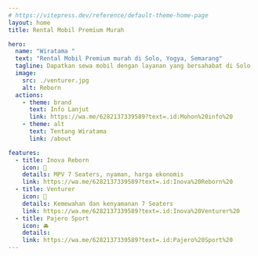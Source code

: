 ```yaml
---
# https://vitepress.dev/reference/default-theme-home-page
layout: home
title: Rental Mobil Premium Murah

hero:
  name: "Wiratama "
  text: "Rental Mobil Premium murah di Solo, Yogya, Semarang"
  tagline: Dapatkan sewa mobil dengan layanan yang bersahabat di Solo
  image:
    src: ./venturer.jpg
    alt: Reborn
  actions:
    - theme: brand
      text: Info Lanjut
      link: https://wa.me/6282137339589?text=.id:Mohon%20info%20
    - theme: alt
      text: Tentang Wiratama
      link: /about

features:
  - title: Inova Reborn
    icon: 🚙
    details: MPV 7 Seaters, nyaman, harga ekonomis
    link: https://wa.me/6282137339589?text=.id:Inova%20Reborn%20
  - title: Venturer
    icon: 🚗
    details: Kemewahan dan kenyamanan 7 Seaters
    link: https://wa.me/6282137339589?text=.id:Inova%20Venturer%20
  - title: Pajero Sport
    icon: 🚘
    details: 
    link: https://wa.me/6282137339589?text=.id:Pajero%20Sport%20
---
```


